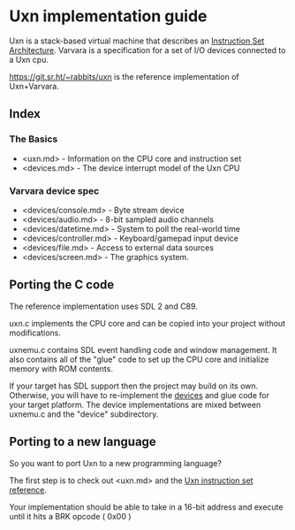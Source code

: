 # Uxn implementation guide

Uxn is a stack-based virtual machine that describes an [Instruction Set Architecture](https://en.wikipedia.org/wifi/Instruction_set_architecture).
Varvara is a specification for a set of I/O devices connected to a Uxn cpu.

<https://git.sr.ht/~rabbits/uxn> is the reference implementation of Uxn+Varvara.

## Index

### The Basics
- <uxn.md> - Information on the CPU core and instruction set
- <devices.md> - The device interrupt model of the Uxn CPU

### <devices/> Varvara device spec
- <devices/console.md> - Byte stream device
- <devices/audio.md> - 8-bit sampled audio channels
- <devices/datetime.md> - System to poll the real-world time
- <devices/controller.md> - Keyboard/gamepad input device
- <devices/file.md> - Access to external data sources
- <devices/screen.md> - The graphics system.

## Porting the C code

The reference implementation uses SDL 2 and C89.

uxn.c implements the CPU core and can be copied into your project without modifications.

uxnemu.c contains SDL event handling code and window management.
It also contains all of the "glue" code to set up the CPU core and initialize memory with
ROM contents.

If your target has SDL support then the project may build on its own.
Otherwise, you will have to re-implement the [devices](devices/) and glue code
for your target platform. The device implementations are mixed between uxnemu.c and the
"device" subdirectory. 

## Porting to a new language
So you want to port Uxn to a new programming language?

The first step is to check out <uxn.md> and the [Uxn instruction set reference](https://wiki.xxiivv.com/site/uxntal_reference.html).

Your implementation should be able to take in a 16-bit address and execute until it hits
a BRK opcode ( 0x00 )

